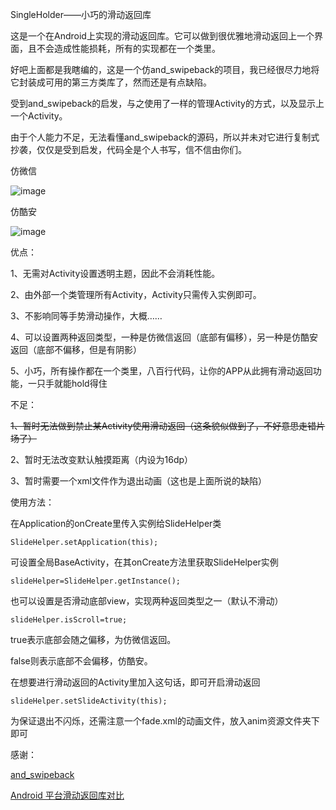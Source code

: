 SingleHolder——小巧的滑动返回库

这是一个在Android上实现的滑动返回库。它可以做到很优雅地滑动返回上一个界面，且不会造成性能损耗，所有的实现都在一个类里。

好吧上面都是我瞎编的，这是一个仿and_swipeback的项目，我已经很尽力地将它封装成可用的第三方类库了，然而还是有点缺陷。

受到and_swipeback的启发，与之使用了一样的管理Activity的方式，以及显示上一个Activity。

由于个人能力不足，无法看懂and_swipeback的源码，所以并未对它进行复制式抄袭，仅仅是受到启发，代码全是个人书写，信不信由你们。

仿微信

![image](https://github.com/Android-wheel-by-legend/SingleHolder/blob/master/snapshot/yidong.gif)

仿酷安

![image](https://github.com/Android-wheel-by-legend/SingleHolder/blob/master/snapshot/shadow.gif)

优点：

1、无需对Activity设置透明主题，因此不会消耗性能。

2、由外部一个类管理所有Activity，Activity只需传入实例即可。

3、不影响同等手势滑动操作，大概……

4、可以设置两种返回类型，一种是仿微信返回（底部有偏移），另一种是仿酷安返回（底部不偏移，但是有阴影）

5、小巧，所有操作都在一个类里，八百行代码，让你的APP从此拥有滑动返回功能，一只手就能hold得住

不足：

<S>1、暂时无法做到禁止某Activity使用滑动返回（这条貌似做到了，不好意思走错片场了）</S>

2、暂时无法改变默认触摸距离（内设为16dp）

3、暂时需要一个xml文件作为退出动画（这也是上面所说的缺陷）

使用方法：

在Application的onCreate里传入实例给SlideHelper类

`SlideHelper.setApplication(this);`

可设置全局BaseActivity，在其onCreate方法里获取SlideHelper实例

`slideHelper=SlideHelper.getInstance();`

也可以设置是否滑动底部view，实现两种返回类型之一（默认不滑动）

`slideHelper.isScroll=true;`

true表示底部会随之偏移，为仿微信返回。

false则表示底部不会偏移，仿酷安。

在想要进行滑动返回的Activity里加入这句话，即可开启滑动返回

`slideHelper.setSlideActivity(this);`

为保证退出不闪烁，还需注意一个fade.xml的动画文件，放入anim资源文件夹下即可

感谢：

<a href="https://github.com/XBeats/and_swipeback">and_swipeback</a>

<a href="http://chaosleong.github.io/2017/05/03/Comparison-of-Android-swipe-back-libraries/">Android 平台滑动返回库对比</a>

